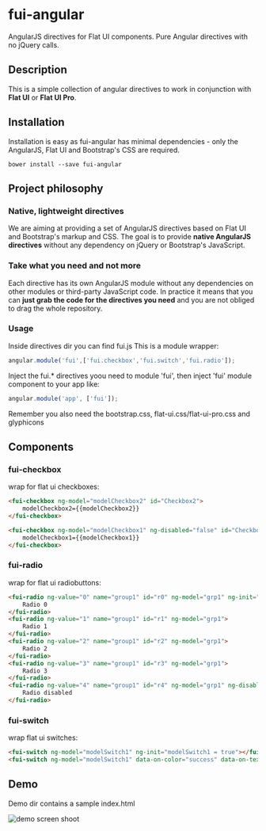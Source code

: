 fui-angular
===========

AngularJS directives for Flat UI components. Pure Angular directives with no jQuery calls.

## Description
This is a simple collection of angular directives to work in conjunction with  **Flat UI** or **Flat UI Pro**. 


## Installation
Installation is easy as fui-angular has minimal dependencies - only the AngularJS, Flat UI and Bootstrap's CSS are required.

```
bower install --save fui-angular
```

## Project philosophy

### Native, lightweight directives

We are aiming at providing a set of AngularJS directives based on Flat UI and Bootstrap's markup and CSS. The goal is to provide **native AngularJS directives** without any dependency on jQuery or Bootstrap's JavaScript.

### Take what you need and not more

Each directive has its own AngularJS module without any dependencies on other modules or third-party JavaScript code. In practice it means that you can **just grab the code for the directives you need** and you are not obliged to drag the whole repository.

### Usage

Inside directives dir you can find fui.js
This is a module wrapper:

```javascript
angular.module('fui',['fui.checkbox','fui.switch','fui.radio']);
```
Inject the fui.* directives yoou need to module 'fui',
then inject 'fui' module component to your app like:

```javascript
angular.module('app', ['fui']);
```

Remember you also need the bootstrap.css, flat-ui.css/flat-ui-pro.css and glyphicons

## Components

### fui-checkbox
wrap for flat ui checkboxes:

```html
<fui-checkbox ng-model="modelCheckbox2" id="Checkbox2">
    modelCheckbox2={{modelCheckbox2}}
</fui-checkbox>

<fui-checkbox ng-model="modelCheckbox1" ng-disabled="false" id="Checkbox1">
    modelCheckbox1={{modelCheckbox1}}
</fui-checkbox>
```

### fui-radio
wrap for flat ui radiobuttons:

```html
<fui-radio ng-value="0" name="group1" id="r0" ng-model="grp1" ng-init="grp1=0">
    Radio 0
</fui-radio>
<fui-radio ng-value="1" name="group1" id="r1" ng-model="grp1">
    Radio 1
</fui-radio>
<fui-radio ng-value="2" name="group1" id="r2" ng-model="grp1">
    Radio 2
</fui-radio>
<fui-radio ng-value="3" name="group1" id="r3" ng-model="grp1">
    Radio 3
</fui-radio>
<fui-radio ng-value="4" name="group1" id="r4" ng-model="grp1" ng-disabled="true">
    Radio disabled
</fui-radio>
```


### fui-switch
wrap flat ui switches:

```html
<fui-switch ng-model="modelSwitch1" ng-init="modelSwitch1 = true"></fui-switch>
<fui-switch ng-model="modelSwitch1" data-on-color="success" data-on-text="Hi" data-off-text="By"></fui-switch>
```



## Demo
Demo dir contains a sample index.html

![demo screen shoot](https://raw.githubusercontent.com/sitamet/fui-angular/master/demo/img/fui-demo.png)
